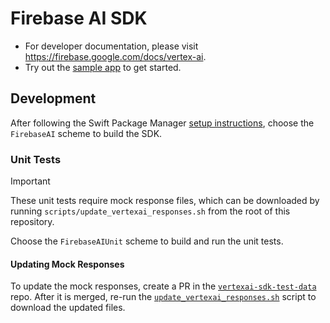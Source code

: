 # Firebase AI SDK

- For developer documentation, please visit https://firebase.google.com/docs/vertex-ai.
- Try out the [sample app](https://github.com/firebase/quickstart-ios/tree/main/firebaseai) to get started.

## Development

After following the Swift Package Manager
[setup instructions](https://github.com/firebase/firebase-ios-sdk#swift-package-manager-1),
choose the `FirebaseAI` scheme to build the SDK.

### Unit Tests

> [!IMPORTANT]
> These unit tests require mock response files, which can be downloaded by
running `scripts/update_vertexai_responses.sh` from the root of this repository.

Choose the `FirebaseAIUnit` scheme to build and run the unit tests.

#### Updating Mock Responses

To update the mock responses, create a PR in the
[`vertexai-sdk-test-data`](https://github.com/FirebaseExtended/vertexai-sdk-test-data)
repo. After it is merged, re-run the
[`update_vertexai_responses.sh`](https://github.com/firebase/firebase-ios-sdk/blob/main/scripts/update_vertexai_responses.sh)
script to download the updated files.
